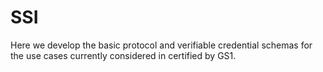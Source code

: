 # SSI 

Here we develop the basic protocol and verifiable credential schemas for the use cases currently considered in certified by GS1.

